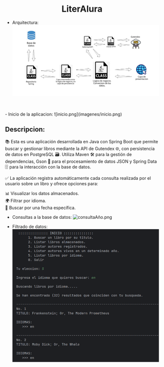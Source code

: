 <h1 align="center"> LiterAlura </h1>

- Arquitectura:
![arquitectura.png](imagenes/LiterAlura_Arquitectura.png)
<br>
<br>
- Inicio de la aplicacion:
![inicio.png](imagenes/inicio.png)

## Descripcion:

📚 Esta es una aplicación desarrollada en Java con Spring Boot 
que permite buscar y gestionar libros mediante la API de 
Gutendex 🌐, con persistencia de datos en PostgreSQL 🗃️. Utiliza
Maven 🛠️ para la gestión de dependencias, Gson 🔧 para el
procesamiento de datos JSON y Spring Data 🗄️ para la interacción
con la base de datos.

✅ La aplicación registra automáticamente cada consulta
realizada por el usuario sobre un libro y ofrece opciones para:

📊 Visualizar los datos almacenados.
<br>
🌍 Filtrar por idioma.
<br>
📆 Buscar por una fecha específica.

- Consultas a la base de datos:
![consultaAño.png](imagenes/consultaA%C3%B1o.png)

- Filtrado de datos:
![consultaIdioma.png](imagenes/consultaIdioma.png)

